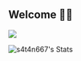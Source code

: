 ## Welcome 🤘🏼



[![](https://visitcount.itsvg.in/api?id=s4t4n667&label=Profile%20Views&color=0&icon=2&pretty=false)](https://visitcount.itsvg.in)


![s4t4n667's Stats](https://github-readme-stats.vercel.app/api?username=s4t4n667&theme=prussian&show_icons=true&hide_border=false&count_private=false)
